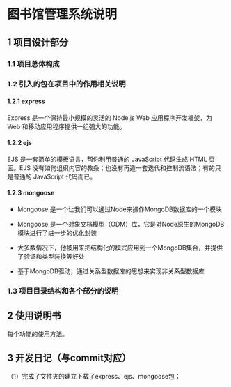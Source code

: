 # 图书馆管理系统说明

## 1 项目设计部分

### 1.1 项目总体构成



### 1.2 引入的包在项目中的作用相关说明

#### 1.2.1 express

Express 是一个保持最小规模的灵活的 Node.js Web 应用程序开发框架，为 Web 和移动应用程序提供一组强大的功能。

#### 1.2.2 ejs

EJS 是一套简单的模板语言，帮你利用普通的 JavaScript 代码生成 HTML 页面。EJS 没有如何组织内容的教条；也没有再造一套迭代和控制流语法；有的只是普通的 JavaScript 代码而已。

#### 1.2.3 mongoose

- Mongoose 是一个让我们可以通过Node来操作MongoDB数据库的一个模块

- Mongoose 是一个对象文档模型（ODM）库，它是对Node原生的MongoDB模块进行了进一步的优化封装

- 大多数情况下，他被用来把结构化的模式应用到一个MongoDB集合，并提供了验证和类型装换等好处

- 基于MongoDB驱动，通过关系型数据库的思想来实现非关系型数据库

  

### 1.3 项目目录结构和各个部分的说明



## 2 使用说明书 

每个功能的使用方法。



## 3 开发日记（与commit对应）

（1）完成了文件夹的建立下载了express、ejs、mongoose包；
